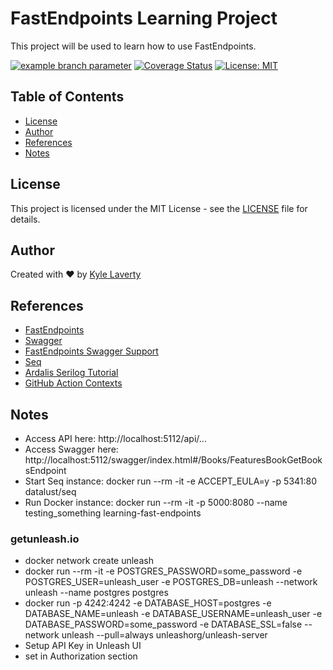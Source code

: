 # FastEndpoints Learning Project

This project will be used to learn how to use FastEndpoints.

[![example branch parameter](https://github.com/kylelaverty/learning-fast-endpoints/actions/workflows/build.yml/badge.svg?branch=main)](https://github.com/kylelaverty/learning-fast-endpoints/actions/workflows/build.yml?query=branch%3Amain++)
[![Coverage Status](https://coveralls.io/repos/github/kylelaverty/learning-fast-endpoints/badge.svg?branch=main)](https://coveralls.io/github/kylelaverty/learning-fast-endpoints?branch=main)
[![License: MIT](https://img.shields.io/badge/License-MIT-yellow.svg)](https://github.com/kylelaverty/learning-fast-endpoints/blob/main/LICENSE)

## Table of Contents

- [License](#license)
- [Author](#author)
- [References](#references)
- [Notes](#notes)

## License
This project is licensed under the MIT License - see the [LICENSE](LICENSE) file for details.

## Author

Created with :heart: by [Kyle Laverty](https://github.com/kylelaverty)

## References

- [FastEndpoints](https://fast-endpoints.com/)
- [Swagger](https://swagger.io/)
- [FastEndpoints Swagger Support](https://fast-endpoints.com/docs/swagger-support)
- [Seq](https://datalust.co/seq)
- [Ardalis Serilog Tutorial](https://www.youtube.com/watch?v=mnPW8PURQOc)
- [GitHub Action Contexts](https://docs.github.com/en/actions/learn-github-actions/contexts#github-context)

## Notes

- Access API here: http://localhost:5112/api/...
- Access Swagger here: http://localhost:5112/swagger/index.html#/Books/FeaturesBookGetBooksEndpoint
- Start Seq instance: docker run --rm -it -e ACCEPT_EULA=y -p 5341:80 datalust/seq
- Run Docker instance: docker run --rm -it -p 5000:8080 --name testing_something learning-fast-endpoints

### getunleash.io
- docker network create unleash
- docker run --rm -it -e POSTGRES_PASSWORD=some_password -e POSTGRES_USER=unleash_user -e POSTGRES_DB=unleash --network unleash --name postgres postgres
- docker run -p 4242:4242 -e DATABASE_HOST=postgres -e DATABASE_NAME=unleash -e DATABASE_USERNAME=unleash_user -e DATABASE_PASSWORD=some_password -e DATABASE_SSL=false --network unleash --pull=always unleashorg/unleash-server
- Setup API Key in Unleash UI
- set in Authorization section